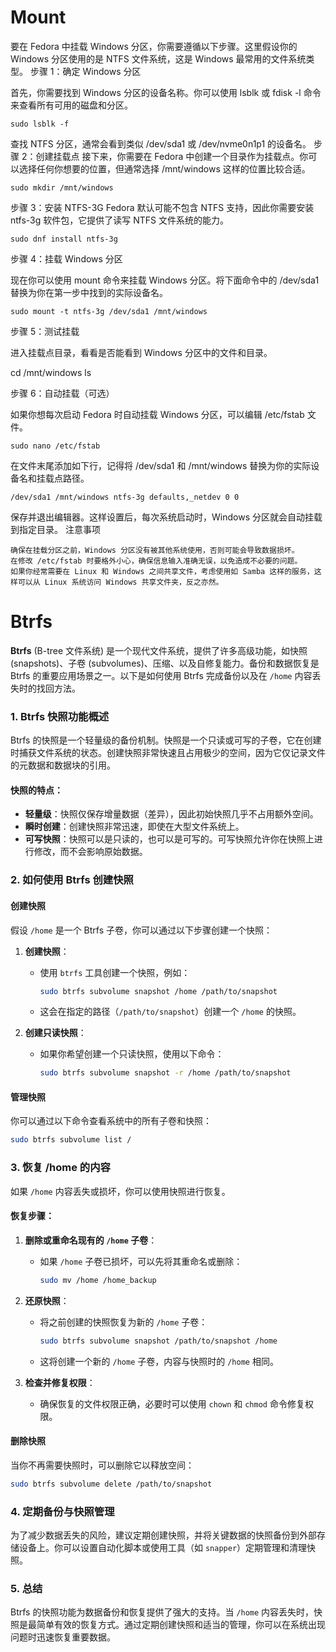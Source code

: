# Mount
要在 Fedora 中挂载 Windows 分区，你需要遵循以下步骤。这里假设你的 Windows 分区使用的是 NTFS 文件系统，这是 Windows 最常用的文件系统类型。
步骤 1：确定 Windows 分区

首先，你需要找到 Windows 分区的设备名称。你可以使用 lsblk 或 fdisk -l 命令来查看所有可用的磁盘和分区。
```
sudo lsblk -f
```
查找 NTFS 分区，通常会看到类似 /dev/sda1 或 /dev/nvme0n1p1 的设备名。
步骤 2：创建挂载点
接下来，你需要在 Fedora 中创建一个目录作为挂载点。你可以选择任何你想要的位置，但通常选择 /mnt/windows 这样的位置比较合适。
```
sudo mkdir /mnt/windows
```
步骤 3：安装 NTFS-3G
Fedora 默认可能不包含 NTFS 支持，因此你需要安装 ntfs-3g 软件包，它提供了读写 NTFS 文件系统的能力。
```
sudo dnf install ntfs-3g
```
步骤 4：挂载 Windows 分区

现在你可以使用 mount 命令来挂载 Windows 分区。将下面命令中的 /dev/sda1 替换为你在第一步中找到的实际设备名。
```
sudo mount -t ntfs-3g /dev/sda1 /mnt/windows
```
步骤 5：测试挂载

进入挂载点目录，看看是否能看到 Windows 分区中的文件和目录。

cd /mnt/windows
ls

步骤 6：自动挂载（可选）

如果你想每次启动 Fedora 时自动挂载 Windows 分区，可以编辑 /etc/fstab 文件。
```
sudo nano /etc/fstab
```
在文件末尾添加如下行，记得将 /dev/sda1 和 /mnt/windows 替换为你的实际设备名和挂载点路径。
```
/dev/sda1 /mnt/windows ntfs-3g defaults,_netdev 0 0
```
保存并退出编辑器。这样设置后，每次系统启动时，Windows 分区就会自动挂载到指定目录。
注意事项

    确保在挂载分区之前，Windows 分区没有被其他系统使用，否则可能会导致数据损坏。
    在修改 /etc/fstab 时要格外小心，确保信息输入准确无误，以免造成不必要的问题。
    如果你经常需要在 Linux 和 Windows 之间共享文件，考虑使用如 Samba 这样的服务，这样可以从 Linux 系统访问 Windows 共享文件夹，反之亦然。

# Btrfs
**Btrfs** (B-tree 文件系统) 是一个现代文件系统，提供了许多高级功能，如快照 (snapshots)、子卷 (subvolumes)、压缩、以及自修复能力。备份和数据恢复是 Btrfs 的重要应用场景之一。以下是如何使用 Btrfs 完成备份以及在 `/home` 内容丢失时的找回方法。

### 1. **Btrfs 快照功能概述**
Btrfs 的快照是一个轻量级的备份机制。快照是一个只读或可写的子卷，它在创建时捕获文件系统的状态。创建快照非常快速且占用极少的空间，因为它仅记录文件的元数据和数据块的引用。

#### 快照的特点：
- **轻量级**：快照仅保存增量数据（差异），因此初始快照几乎不占用额外空间。
- **瞬时创建**：创建快照非常迅速，即使在大型文件系统上。
- **可写快照**：快照可以是只读的，也可以是可写的。可写快照允许你在快照上进行修改，而不会影响原始数据。

### 2. **如何使用 Btrfs 创建快照**

#### 创建快照
假设 `/home` 是一个 Btrfs 子卷，你可以通过以下步骤创建一个快照：

1. **创建快照**：
   - 使用 `btrfs` 工具创建一个快照，例如：
     ```bash
     sudo btrfs subvolume snapshot /home /path/to/snapshot
     ```
   - 这会在指定的路径（`/path/to/snapshot`）创建一个 `/home` 的快照。

2. **创建只读快照**：
   - 如果你希望创建一个只读快照，使用以下命令：
     ```bash
     sudo btrfs subvolume snapshot -r /home /path/to/snapshot
     ```

#### 管理快照
你可以通过以下命令查看系统中的所有子卷和快照：
```bash
sudo btrfs subvolume list /
```

### 3. **恢复 /home 的内容**
如果 `/home` 内容丢失或损坏，你可以使用快照进行恢复。

#### 恢复步骤：
1. **删除或重命名现有的 `/home` 子卷**：
   - 如果 `/home` 子卷已损坏，可以先将其重命名或删除：
     ```bash
     sudo mv /home /home_backup
     ```

2. **还原快照**：
   - 将之前创建的快照恢复为新的 `/home` 子卷：
     ```bash
     sudo btrfs subvolume snapshot /path/to/snapshot /home
     ```
   - 这将创建一个新的 `/home` 子卷，内容与快照时的 `/home` 相同。

3. **检查并修复权限**：
   - 确保恢复的文件权限正确，必要时可以使用 `chown` 和 `chmod` 命令修复权限。

#### 删除快照
当你不再需要快照时，可以删除它以释放空间：
```bash
sudo btrfs subvolume delete /path/to/snapshot
```

### 4. **定期备份与快照管理**
为了减少数据丢失的风险，建议定期创建快照，并将关键数据的快照备份到外部存储设备上。你可以设置自动化脚本或使用工具（如 `snapper`）定期管理和清理快照。

### 5. **总结**
Btrfs 的快照功能为数据备份和恢复提供了强大的支持。当 `/home` 内容丢失时，快照是最简单有效的恢复方式。通过定期创建快照和适当的管理，你可以在系统出现问题时迅速恢复重要数据。
